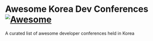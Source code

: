 # Awesome Korea Dev Conferences [![Awesome](https://awesome.re/badge.svg)](https://github.com/sindresorhus/awesome)
A curated list of awesome developer conferences held in Korea
